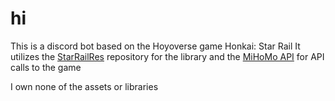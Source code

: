 <h1>hi</h2>

This is a discord bot based on the Hoyoverse game Honkai: Star Rail
It utilizes the [StarRailRes](https://github.com/Mar-7th/StarRailRes) repository for the library
and the [MiHoMo API](https://march7th.xiaohei.moe/en/resource/mihomo_api.html) for API calls to the game

I own none of the assets or libraries

